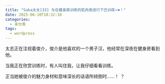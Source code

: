 ```yaml
---
title: "Saka太太[33] 与在健身房训练的肌肉男进行下巴训练⭐❤️！"
date: 2025-06-10T18:32:18
categories:
  - 未分类
tags:
  - wordpress
---
```








太志正在注视着俊介，俊介是他喜欢的一个男子汉，他经常在深夜在健身房看到他。



当我正在欣赏训练时，有人叫住我，让我仔细看看训练。



正当她被俊介的魅力身材和意味深长的话语所倾倒时……！ ？


